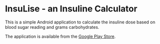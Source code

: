 InsuLise - an Insuline Calculator
=================================

This is a simple Android application to calculate the insuline dose based on  blood sugar reading and 
grams carbohydrates.

The application is available from the [Google Play Store](https://play.google.com/store/apps/details?id=info.goldhahn.insulise).